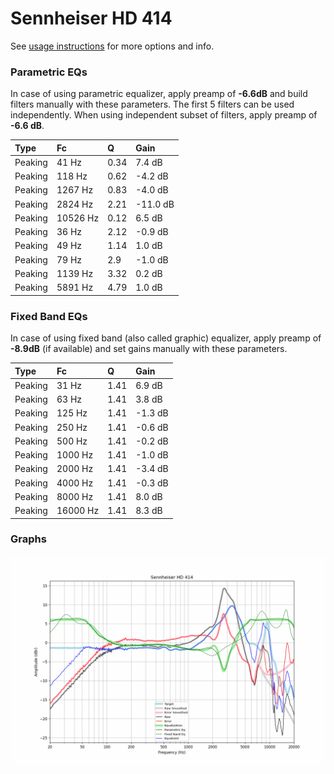 # Sennheiser HD 414
See [usage instructions](https://github.com/jaakkopasanen/AutoEq#usage) for more options and info.

### Parametric EQs
In case of using parametric equalizer, apply preamp of **-6.6dB** and build filters manually
with these parameters. The first 5 filters can be used independently.
When using independent subset of filters, apply preamp of **-6.6 dB**.

| Type    | Fc       |    Q | Gain     |
|:--------|:---------|:-----|:---------|
| Peaking | 41 Hz    | 0.34 | 7.4 dB   |
| Peaking | 118 Hz   | 0.62 | -4.2 dB  |
| Peaking | 1267 Hz  | 0.83 | -4.0 dB  |
| Peaking | 2824 Hz  | 2.21 | -11.0 dB |
| Peaking | 10526 Hz | 0.12 | 6.5 dB   |
| Peaking | 36 Hz    | 2.12 | -0.9 dB  |
| Peaking | 49 Hz    | 1.14 | 1.0 dB   |
| Peaking | 79 Hz    | 2.9  | -1.0 dB  |
| Peaking | 1139 Hz  | 3.32 | 0.2 dB   |
| Peaking | 5891 Hz  | 4.79 | 1.0 dB   |

### Fixed Band EQs
In case of using fixed band (also called graphic) equalizer, apply preamp of **-8.9dB**
(if available) and set gains manually with these parameters.

| Type    | Fc       |    Q | Gain    |
|:--------|:---------|:-----|:--------|
| Peaking | 31 Hz    | 1.41 | 6.9 dB  |
| Peaking | 63 Hz    | 1.41 | 3.8 dB  |
| Peaking | 125 Hz   | 1.41 | -1.3 dB |
| Peaking | 250 Hz   | 1.41 | -0.6 dB |
| Peaking | 500 Hz   | 1.41 | -0.2 dB |
| Peaking | 1000 Hz  | 1.41 | -1.0 dB |
| Peaking | 2000 Hz  | 1.41 | -3.4 dB |
| Peaking | 4000 Hz  | 1.41 | -0.3 dB |
| Peaking | 8000 Hz  | 1.41 | 8.0 dB  |
| Peaking | 16000 Hz | 1.41 | 8.3 dB  |

### Graphs
![](./Sennheiser%20HD%20414.png)